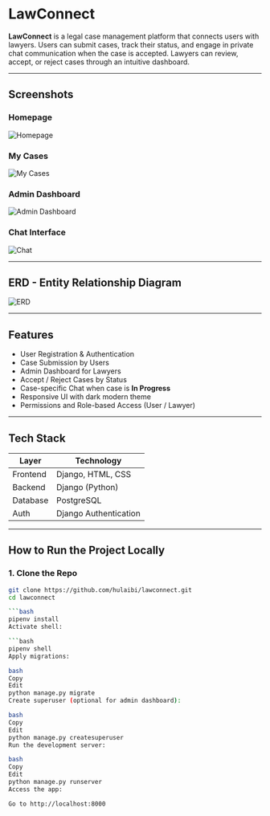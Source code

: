 # LawConnect 

**LawConnect** is a legal case management platform that connects users with lawyers. Users can submit cases, track their status, and engage in private chat communication when the case is accepted. Lawyers can review, accept, or reject cases through an intuitive dashboard.

---

##  Screenshots

### Homepage
![Homepage](static/screenshots/homepage.png)

### My Cases
![My Cases](static/screenshots/my_cases.png)

### Admin Dashboard
![Admin Dashboard](static/screenshots/admin_dashboard.png)

### Chat Interface
![Chat](static/screenshots/chat.png)

---

##  ERD - Entity Relationship Diagram

![ERD](static/screenshots/erd.png)

---

##  Features

-  User Registration & Authentication
-  Case Submission by Users
-  Admin Dashboard for Lawyers
-  Accept / Reject Cases by Status
-  Case-specific Chat when case is **In Progress**
-  Responsive UI with dark modern theme
-  Permissions and Role-based Access (User / Lawyer)

---

##  Tech Stack

| Layer        | Technology             |
|--------------|------------------------|
| Frontend     | Django, HTML, CSS      |
| Backend      | Django (Python)        |
| Database     | PostgreSQL             |
| Auth         | Django Authentication  |

---

##  How to Run the Project Locally

### 1. Clone the Repo

```bash
git clone https://github.com/hulaibi/lawconnect.git
cd lawconnect

```bash
pipenv install
Activate shell:

```bash
pipenv shell
Apply migrations:

bash
Copy
Edit
python manage.py migrate
Create superuser (optional for admin dashboard):

bash
Copy
Edit
python manage.py createsuperuser
Run the development server:

bash
Copy
Edit
python manage.py runserver
Access the app:

Go to http://localhost:8000


